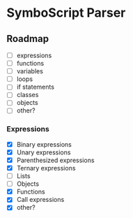 # SymboScript Parser

## Roadmap

- [ ] expressions
- [ ] functions
- [ ] variables
- [ ] loops
- [ ] if statements
- [ ] classes
- [ ] objects
- [ ] other?

### Expressions

- [x] Binary expressions
- [x] Unary expressions
- [x] Parenthesized expressions
- [x] Ternary expressions
- [ ] Lists
- [ ] Objects
- [x] Functions
- [x] Call expressions
- [x] other?
